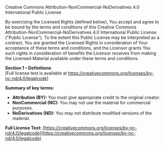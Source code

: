 Creative Commons Attribution-NonCommercial-NoDerivatives 4.0 International Public License

By exercising the Licensed Rights (defined below), You accept and agree to be bound by the terms and conditions of this Creative Commons Attribution-NonCommercial-NoDerivatives 4.0 International Public License ("Public License"). To the extent this Public License may be interpreted as a contract, You are granted the Licensed Rights in consideration of Your acceptance of these terms and conditions, and the Licensor grants You such rights in consideration of benefits the Licensor receives from making the Licensed Material available under these terms and conditions.

**Section 1 – Definitions**  
[Full license text is available at https://creativecommons.org/licenses/by-nc-nd/4.0/legalcode]

**Summary of key terms:**  
- **Attribution (BY):** You must give appropriate credit to the original creator.  
- **NonCommercial (NC):** You may not use the material for commercial purposes.  
- **NoDerivatives (ND):** You may not distribute modified versions of the material.  

**Full License Text:** [https://creativecommons.org/licenses/by-nc-nd/4.0/legalcode](https://creativecommons.org/licenses/by-nc-nd/4.0/legalcode)
